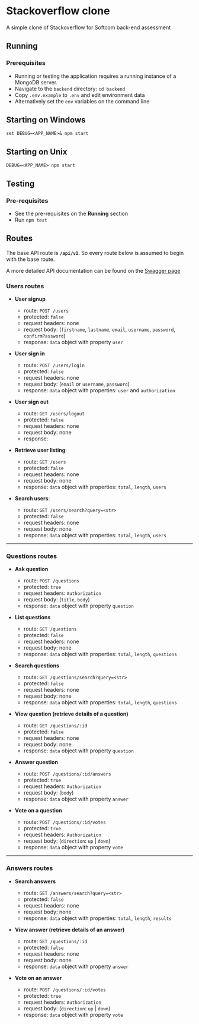 # Stackoverflow clone
A simple clone of Stackoverflow for Softcom back-end assessment

## Running
### Prerequisites
- Running or testing the application requires a running instance of a MongoDB server.
- Navigate to the `backend` directory: `cd backend`
- Copy `.env.example` to `.env` and edit environment data
- Alternatively set the `env` variables on the command line

## Starting on Windows
`set DEBUG=<APP_NAME>& npm start`

## Starting on Unix
`DEBUG=<APP_NAME> npm start`

## Testing

### Pre-requisites
- See the pre-requisites on the **Running** section
- Run `npm test`

## Routes
The base API route is **`/api/v1`**. So every route below is assumed to begin with the base route.

A more detailed API documentation can be found on the [Swagger page](https://app.swaggerhub.com/apis/simplymichaelorji/StackoverflowCloneAPIForSoftcom/1.0.0)


### Users routes

- **User signup**
    - route: `POST /users`
    - protected: `false`
    - request headers: none              
    - request body: (`firstname`, `lastname`, `email`, `username`, `password`, `confirmPassword`)
    - response: `data` object with property `user`

- **User sign in**
    - route: `POST /users/login`
    - protected: `false`
    - request headers: none
    - request body: (`email` or `username`, `password`)
    - response:  `data` object with properties: `user` and `authorization`          

- **User sign out**
    - route: `GET /users/logout`
    - protected: `false`
    - request headers: none
    - request body: none
    - response:

- **Retrieve user listing**:
    - route: `GET /users`
    - protected: `false`
    - request headers: none              
    - request body: none
    - response: `data` object with properties: `total`, `length`, `users`

- **Search users**:
    - route: `GET /users/search?query=<str>`
    - protected: `false`
    - request headers: none              
    - request body: none
    - response: `data` object with properties: `total`, `length`, `users`
----------------------

### Questions routes
- **Ask question**
    - route: `POST /questions`
    - protected: `true`
    - request headers: `Authorization`
    - request body: (`title`, `body`)
    - response: `data` object with property `question`

- **List questions**
    - route: `GET /questions`
    - protected: `false`
    - request headers: none
    - request body: none
    - response: `data` object with properties: `total`, `length`, `questions`

- **Search questions**
    - route: `GET /questions/search?query=<str>`
    - protected: `false`
    - request headers: none
    - request body: none
    - response: `data` object with properties: `total`, `length`, `questions`              

- **View question (retrieve details of a question)**
    - route: `GET /questions/:id`
    - protected: `false`
    - request headers: none
    - request body: none
    - response: `data` object with property `question`

- **Answer question**
    - route: `POST /questions/:id/answers`
    - protected: `true`
    - request headers: `Authorization`
    - request body: (`body`)
    - response: `data` object with property `answer`

- **Vote on a question**
    - route: `POST /questions/:id/votes`
    - protected: `true`
    - request headers: `Authorization`
    - request body: (`direction`: `up` | `down`)
    - response: `data` object with property `vote`
--------------------------

### Answers routes
- **Search answers**
    - route: `GET /answers/search?query=<str>`
    - protected: `false`
    - request headers: none
    - request body: none
    - response: `data` object with properties: `total`, `length`, `results`

- **View answer (retrieve details of an answer)**
    - route: `GET /questions/:id`
    - protected: `false`
    - request headers: none
    - request body: none
    - response: `data` object with property `answer`

- **Vote on an answer**
    - route: `POST /questions/:id/votes`
    - protected: `true`
    - request headers: `Authorization`
    - request body: (`direction`: `up` | `down`)
    - response: `data` object with property `vote`
